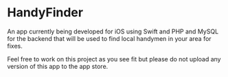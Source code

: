 # HandyFinder
An app currently being developed for iOS using Swift and PHP and MySQL for the backend that will be used to find 
local handymen in your area for fixes.

Feel free to work on this project as you see fit but please do not upload any version of this app to the app store.
